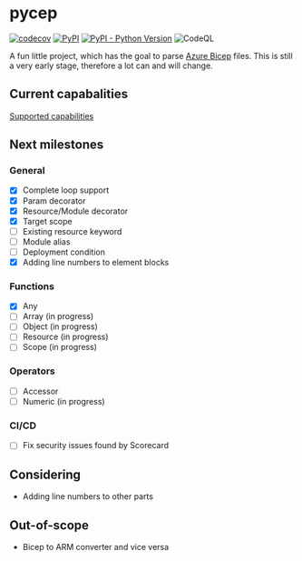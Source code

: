 # pycep

[![codecov](https://codecov.io/gh/gruebel/pycep/branch/master/graph/badge.svg?token=49WHVYGE1D)](https://codecov.io/gh/gruebel/pycep)
[![PyPI](https://img.shields.io/pypi/v/pycep-parser)](https://pypi.org/project/pycep-parser/)
[![PyPI - Python Version](https://img.shields.io/pypi/pyversions/pycep-parser)](https://github.com/gruebel/pycep)
![CodeQL](https://github.com/gruebel/pycep/workflows/CodeQL/badge.svg)

A fun little project, which has the goal to parse
[Azure Bicep](https://github.com/Azure/bicep) files.
This is still a very early stage, therefore a lot can and will change.

## Current capabalities

[Supported capabilities](docs/capabilities.md)

## Next milestones

### General
- [x] Complete loop support
- [x] Param decorator
- [x] Resource/Module decorator
- [x] Target scope
- [ ] Existing resource keyword
- [ ] Module alias
- [ ] Deployment condition
- [x] Adding line numbers to element blocks

### Functions
- [x] Any
- [ ] Array (in progress)
- [ ] Object (in progress)
- [ ] Resource (in progress)
- [ ] Scope (in progress)

### Operators
- [ ] Accessor
- [ ] Numeric (in progress)

### CI/CD
- [ ] Fix security issues found by Scorecard

## Considering
- Adding line numbers to other parts

## Out-of-scope
- Bicep to ARM converter and vice versa
